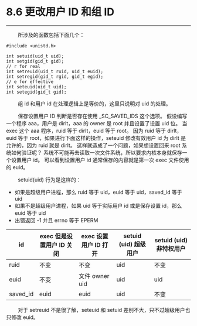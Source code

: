 # 8.6 更改用户 ID 和组 ID
***

&emsp;&emsp;
所涉及的函数包括下面几个：

    #include <unistd.h>
    
    int setuid(uid_t uid);
    int setgid(gid_t gid);
    // r for real
    int setreuid(uid_t ruid, uid_t euid);
    int setregid(gid_t rgid, gid_t egid);
    // e for effective
    int seteuid(uid_t uid);
    int setegid(gid_t gid);

&emsp;&emsp;
组 id 和用户 id 在处理逻辑上是等价的，这里只说明对 uid 的处理。

&emsp;&emsp;
保存设置用户 ID 判断是否存在使用 \_SC\_SAVED\_IDS 这个选项。
假设编写一个程序 aaa，用户是 dirlt，aaa 的 owner 是 root 并且设置了设置 uid 位。
当 exec 这个 aaa 程序，ruid 等于 dirlt，euid 等于 root。
因为 ruid 等于 dirlt，euid 等于 root，如果进行下面这样的操作，seteuid 修改有效用户 id 为 dirlt 是允许的，因为 ruid 就是 dirlt。
这样就造成了一个问题，如果想设置回来 root 系统如何验证呢？
系统不可能再去读取一次文件系统，所以要求内核本身就保存一个设置用户 id。
可以看到设置用户 id 通常保存的内容就是第一次 exec 文件使用的 euid。

&emsp;&emsp;
setuid(uid) 行为是这样的：

+ 如果是超级用户进程，那么 ruid 等于 uid，euid 等于 uid，saved\_id 等于 uid
+ 如果不是超级用户进程，如果 uid 等于实际用户 id 或是保存设置 id，那么 euid 等于 uid
+ 出错返回 -1 并且 errno 等于 EPERM

|id|exec 但是设置用户 ID 关闭|exec 设置用户 ID 打开|setuid (uid) 超级用户|setuid (uid) 非特权用户|
| --- | --- | --- | --- | --- |
|ruid|不变|不变|uid|不变|
|euid|不变|文件 owner uid|uid|uid|
|saved\_id|euid|euid|uid|不变|

&emsp;&emsp;
对于 setreuid 不是很了解，seteuid 和 setuid 差别不大，只不过超级用户也只修改 euid。
